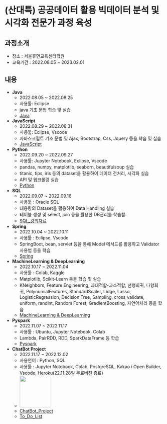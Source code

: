 # (산대특) 공공데이터 활용 빅데이터 분석 및 시각화 전문가 과정 육성
## **과정소개**
- 장소 : 서울휴먼교육센터학원
- 교육기간 : 2022.08.05 ~ 2023.02.01
## **내용**
- **Java**
    - 2022.08.05 ~ 2022.08.25
    - 사용툴: Eclipse
    - java 기초 문법 학습 및 실습
    - [Java](%EC%BD%94%EB%94%A9%EC%9E%90%EB%A3%8C/JAVA)
- **JavaScript**
    - 2022.08.29 ~ 2022.08.31
    - 사용툴: Eclipse, Vscode
    - 자바스크립트 기초 문법 및 Ajax, Bootstrap, Css, Jquery 등을 학습 및 실습
    - [JavaScript](%EC%BD%94%EB%94%A9%EC%9E%90%EB%A3%8C/JavaScript)
- **Python**
    - 2022.09.20 ~ 2022.09.27
    - 사용툴: Jupyter Notebook, Eclipse, Vscode
    - pandas, numpy, matplotlib, seaborn, beautifulsoup 실습
    - titanic, tips, iris 등의 dataset을 활용하여 데이터 전처리, 시각화 실습
    - API 및 웹크롤링 실습
    - [Python](%EC%BD%94%EB%94%A9%EC%9E%90%EB%A3%8C/Python)
- **SQL**
    - 2022.09.07 ~ 2022.09.16
    - 사용툴 : Oracle SQL
    - 대용량의 Dataset을 활용하여 Data Handling 실습
    - 테이블 생성 및 select, join 등을 활용한 DB관리를 학습함.
    - [SQL_강의자료](%EA%B0%95%EC%9D%98%EC%9E%90%EB%A3%8C/%EB%8D%B0%EC%9D%B4%ED%84%B0%EB%B2%A0%EC%9D%B4%EC%8A%A4(%EC%98%A4%EB%9D%BC%ED%81%B4SQL))
- **Spring**
    + 2022.10.04 ~ 2022.10.11
    + 사용툴 : Eclipse, Vscode
    + SpringBoot, bean, servlet 등을 통해 Model 메서드를 활용하고 Validator 사용법 등을 학습
    + [Spring](%EC%BD%94%EB%94%A9%EC%9E%90%EB%A3%8C/Spring)
- **MachineLearning & DeepLearning**
    - 2022.10.17 ~ 2022.11.04
    - 사용툴 : Colab, Kaggle
    - Matplotlib, Scikit-Learn 등을 학습 및 실습
    - KNeighbors, Feature Engineering, 과대적합-과소적합, 선형회귀, 다항회귀, PolynomialFeatures, StandardScaler, Lidge, Lasso, LogisticRegression, Decision Tree, Sampling, cross_validate, uniform, randint, Random Forest, GradientBoosting, 자연어처리 등을 학습
    - [MachineLearning & DeepLearning](%EC%BD%94%EB%94%A9%EC%9E%90%EB%A3%8C/Machine_Learning&Deep_Learning)
- **Pyspark**
    + 2022.11.07 ~ 2022.11.17
    + 사용툴 : Ubuntu, Jupyter Notebook, Colab
    + Lambda, PairRDD, RDD, SparkDataFrame 등 학습
    + [Pyspark](%EC%BD%94%EB%94%A9%EC%9E%90%EB%A3%8C/PySpark)
- **ChatBot Project**
    + 2022.11.17 ~ 2022.12.02
    + 사용언어 : Python, SQL
    + 사용툴 : Jupyter Notebook, Colab, PostgreSQL, Kakao i Open Builder,  Vscode, Heroku(22.11.28일 무료버전 종료)
    + <img src="https://user-images.githubusercontent.com/115764991/203668663-164d2152-51d1-42c2-bac6-ac195ca9a1a0.png" width="100" height="100">
    + [ChatBot_Project](%EC%BD%94%EB%94%A9%EC%9E%90%EB%A3%8C/ChatBot_Project)
    + [To_Do_List](%EC%BD%94%EB%94%A9%EC%9E%90%EB%A3%8C/ChatBot_Project/To_Do_List.md)